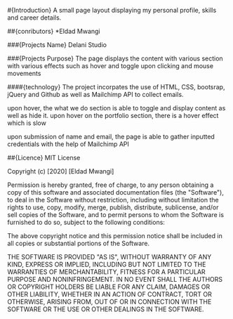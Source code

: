 #{Introduction}
A small page layout displaying my personal profile, skills and career details.

##{conributors}
*Eldad Mwangi

###{Projects Name}
 Delani Studio

###{Projects Purpose}
The page displays the content with various section with various effects such as hover and toggle upon clicking and mouse movements

####{technology}
The project incorpates the use of HTML, CSS, bootsrap, jQuery and Github as well as Mailchimp API to collect emails.

upon hover, the what we do section is able to toggle and display content as well as hide it.
upon hover on the portfolio section, there is a  hover effect which is slow

upon submission of name and email, the page is able to gather inputted credentials with the help of Mailchimp API


##{Licence}
MIT License

Copyright (c) [2020] [Eldad Mwangi]

Permission is hereby granted, free of charge, to any person obtaining a copy
of this software and associated documentation files (the "Software"), to deal
in the Software without restriction, including without limitation the rights
to use, copy, modify, merge, publish, distribute, sublicense, and/or sell
copies of the Software, and to permit persons to whom the Software is
furnished to do so, subject to the following conditions:

The above copyright notice and this permission notice shall be included in all
copies or substantial portions of the Software.

THE SOFTWARE IS PROVIDED "AS IS", WITHOUT WARRANTY OF ANY KIND, EXPRESS OR
IMPLIED, INCLUDING BUT NOT LIMITED TO THE WARRANTIES OF MERCHANTABILITY,
FITNESS FOR A PARTICULAR PURPOSE AND NONINFRINGEMENT. IN NO EVENT SHALL THE
AUTHORS OR COPYRIGHT HOLDERS BE LIABLE FOR ANY CLAIM, DAMAGES OR OTHER
LIABILITY, WHETHER IN AN ACTION OF CONTRACT, TORT OR OTHERWISE, ARISING FROM,
OUT OF OR IN CONNECTION WITH THE SOFTWARE OR THE USE OR OTHER DEALINGS IN THE
SOFTWARE.
 